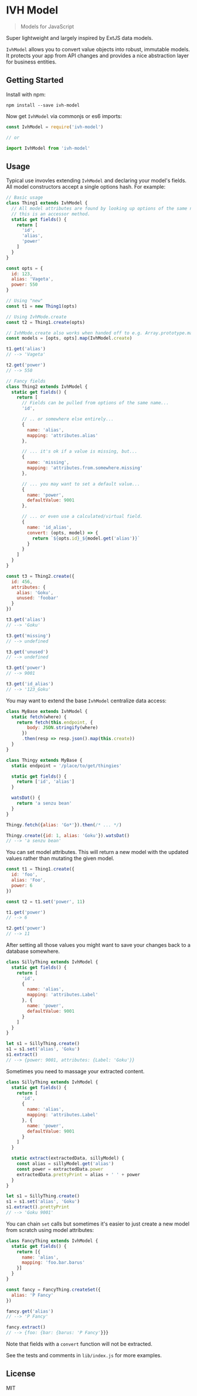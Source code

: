 # IVH Model

> Models for JavaScript

Super lightweight and largely inspired by ExtJS data models.

`IvhModel` allows you to convert value objects into robust, immutable models.
It protects your app from API changes and provides a nice abstraction layer for
business entities.

## Getting Started

Install with npm:

```
npm install --save ivh-model
```

Now get `IvhModel` via commonjs or es6 imports:

```javascript
const IvhModel = require('ivh-model')

// or

import IvhModel from 'ivh-model'
```

## Usage

Typical use invovles extending `IvhModel` and declaring your model's fields.
All model constructors accept a single options hash. For example:

```javascript
// Basic usage
class Thing1 extends IvhModel {
  // All model attributes are found by looking up options of the same name. Note
  // this is an accessor method.
  static get fields() {
    return [
      'id',
      'alias',
      'power'
    ]
  }
}

const opts = {
  id: 123,
  alias: 'Vageta',
  power: 550
}

// Using "new"
const t1 = new Thing1(opts)

// Using IvhMode.create
const t2 = Thing1.create(opts)

// IvhMode.create also works when handed off to e.g. Array.prototype.map
const models = [opts, opts].map(IvhModel.create)

t1.get('alias')
// --> 'Vageta'

t2.get('power')
// --> 550

// Fancy fields
class Thing2 extends IvhModel {
  static get fields() {
    return [
      // Fields can be pulled from options of the same name...
      'id',

      // .. or somewhere else entirely...
      {
        name: 'alias',
        mapping: 'attributes.alias'
      },

      // ... it's ok if a value is missing, but...
      {
        name: 'missing',
        mapping: 'attributes.from.somewhere.missing'
      },

      // ... you may want to set a default value...
      {
        name: 'power',
        defaultValue: 9001
      },

      // ... or even use a calculated/virtual field.
      {
        name: 'id_alias',
        convert: (opts, model) => {
          return `${opts.id}_${model.get('alias')}`
        }
      }
    ]
  }
}

const t3 = Thing2.create({
  id: 456,
  attributes: {
    alias: 'Goku',
    unused: 'foobar'
  }
})

t3.get('alias')
// --> 'Goku'

t3.get('missing')
// --> undefined

t3.get('unused')
// --> undefined

t3.get('power')
// --> 9001

t3.get('id_alias')
// --> '123_Goku'
```

You may want to extend the base `IvhModel` centralize data access:

```javascript
class MyBase extends IvhModel {
  static fetch(where) {
    return fetch(this.endpoint, {
        body: JSON.stringify(where)
      })
      .then(resp => resp.json().map(this.create))
  }
}

class Thingy extends MyBase {
  static endpoint = '/place/to/get/thingies'

  static get fields() {
    return ['id', 'alias']
  }

  watsDat() {
    return 'a senzu bean'
  }
}

Thingy.fetch({alias: 'Go*'}).then(/* ... */)

Thingy.create({id: 1, alias: 'Goku'}).watsDat()
// --> 'a senzu bean'
```

You can set model attributes. This will return a new model with the updated
values rather than mutating the given model.

```javascript
const t1 = Thing1.create({
  id: 'foo',
  alias: 'Foo',
  power: 6
})

const t2 = t1.set('power', 11)

t1.get('power')
// --> 6

t2.get('power')
// --> 11
```

After setting all those values you might want to save your changes back to a
database somewhere.

```javascript
class SillyThing extends IvhModel {
  static get fields() {
    return [
      'id',
      {
        name: 'alias',
        mapping: 'attributes.Label'
      }, {
        name: 'power',
        defaultValue: 9001
      }
    ]
  }
}

let s1 = SillyThing.create()
s1 = s1.set('alias', 'Goku')
s1.extract()
// --> {power: 9001, attributes: {Label: 'Goku'}}
```

Sometimes you need to massage your extracted content.

```javascript
class SillyThing extends IvhModel {
  static get fields() {
    return [
      'id',
      {
        name: 'alias',
        mapping: 'attributes.Label'
      }, {
        name: 'power',
        defaultValue: 9001
      }
    ]
  }

  static extract(extractedData, sillyModel) {
    const alias = sillyModel.get('alias')
    const power = extractedData.power
    extractedData.prettyPrint = alias + ' ' + power
  }
}

let s1 = SillyThing.create()
s1 = s1.set('alias', 'Goku')
s1.extract().prettyPrint
// --> 'Goku 9001'
```

You can chain `set` calls but sometimes it's easier to just create a new model
from scratch using model attributes:

```javascript
class FancyThing extends IvhModel {
  static get fields() {
    return [{
      name: 'alias',
      mapping: 'foo.bar.barus'
    }]
  }
}

const fancy = FancyThing.createSet({
  alias: 'P Fancy'
})

fancy.get('alias')
// --> 'P Fancy'

fancy.extract()
// --> {foo: {bar: {barus: 'P Fancy'}}}
```

Note that fields with a `convert` function will not be extracted.

See the tests and comments in `lib/index.js` for more examples.

## License

MIT
